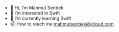 - 👋 Hi, I’m Mahmut Senbek
- 👀 I’m interested in Swift
- 🌱 I’m currently learning Swift
- 📫 How to reach me mahmutsenbek@icloud.com

<!---
msnbek/msnbek is a ✨ special ✨ repository because its `README.md` (this file) appears on your GitHub profile.
You can click the Preview link to take a look at your changes.
--->
